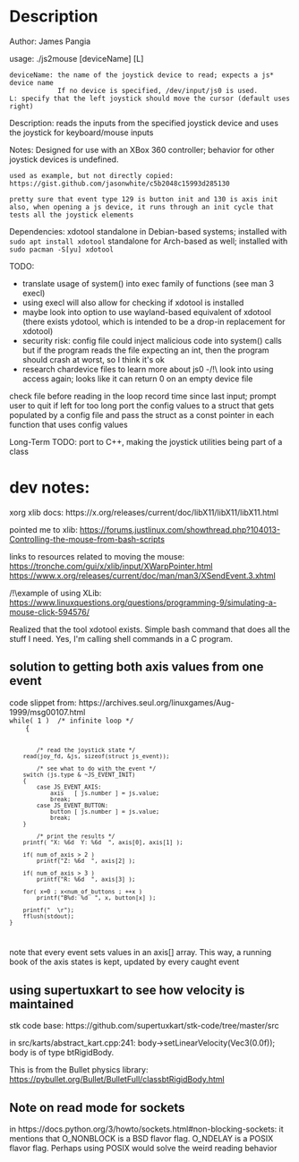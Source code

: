 <h1>Description</h1>

Author: James Pangia

   usage: ./js2mouse [deviceName] [L]

    deviceName: the name of the joystick device to read; expects a js* device name
                If no device is specified, /dev/input/js0 is used.
    L: specify that the left joystick should move the cursor (default uses right)

   Description:
   reads the inputs from the specified joystick device and uses the joystick for
   keyboard/mouse inputs

   Notes:
    Designed for use with an XBox 360 controller; behavior for other joystick devices
    is undefined.

    used as example, but not directly copied: https://gist.github.com/jasonwhite/c5b2048c15993d285130

    pretty sure that event type 129 is button init and 130 is axis init
    also, when opening a js device, it runs through an init cycle that tests all the joystick elements

   Dependencies:
    xdotool
        standalone in Debian-based systems; installed with `sudo apt install xdotool`
        standalone for Arch-based as well; installed with `sudo pacman -S[yu] xdotool`

   TODO:
   - translate usage of system() into exec family of functions (see man 3 execl)
   - using execl will also allow for checking if xdotool is installed
   - maybe look into option to use wayland-based equivalent of xdotool
     (there exists ydotool, which is intended to be a drop-in replacement for xdotool)
   - security risk: config file could inject malicious code into system() calls
        but if the program reads the file expecting an int,
            then the program should crash at worst,
            so I think it's ok
   - research chardevice files to learn more about js0
   -/!\ look into using access again; looks like it can return 0 on an empty device file

   check file before reading in the loop
   record time since last input; prompt user to quit if left for too long
   port the config values to a struct that gets populated by a config file and
    pass the struct as a const pointer in each function that uses config values


   Long-Term TODO:
   port to C++, making the joystick utilities being part of a class
<h1>dev notes:</h1>
<p>
xorg xlib docs:
https://x.org/releases/current/doc/libX11/libX11/libX11.html

pointed me to xlib:
https://forums.justlinux.com/showthread.php?104013-Controlling-the-mouse-from-bash-scripts

links to resources related to moving the mouse:
https://tronche.com/gui/x/xlib/input/XWarpPointer.html
https://www.x.org/releases/current/doc/man/man3/XSendEvent.3.xhtml

/!\example of using XLib:
https://www.linuxquestions.org/questions/programming-9/simulating-a-mouse-click-594576/


Realized that the tool xdotool exists. Simple bash command that does all the stuff I need.
Yes, I'm calling shell commands in a C program.

<h2>solution to getting both axis values from one event</h2>
code slippet from: https://archives.seul.org/linuxgames/Aug-1999/msg00107.html
<code>
while( 1 ) 	/* infinite loop */
	{

			/* read the joystick state */
		read(joy_fd, &js, sizeof(struct js_event));

			/* see what to do with the event */
		switch (js.type & ~JS_EVENT_INIT)
		{
			case JS_EVENT_AXIS:
				axis   [ js.number ] = js.value;
				break;
			case JS_EVENT_BUTTON:
				button [ js.number ] = js.value;
				break;
		}

			/* print the results */
		printf( "X: %6d  Y: %6d  ", axis[0], axis[1] );

		if( num_of_axis > 2 )
			printf("Z: %6d  ", axis[2] );

		if( num_of_axis > 3 )
			printf("R: %6d  ", axis[3] );

		for( x=0 ; x<num_of_buttons ; ++x )
			printf("B%d: %d  ", x, button[x] );

		printf("  \r");
		fflush(stdout);
	}
</code>

note that every event sets values in an axis[] array. This way, a running book of the axis states is kept,
updated by every caught event


<h2>using supertuxkart to see how velocity is maintained</h2>
stk code base: https://github.com/supertuxkart/stk-code/tree/master/src

in src/karts/abstract_kart.cpp:241: body->setLinearVelocity(Vec3(0.0f));
body is of type btRigidBody.

This is from the Bullet physics library: https://pybullet.org/Bullet/BulletFull/classbtRigidBody.html

<h2>Note on read mode for sockets</h2>
in https://docs.python.org/3/howto/sockets.html#non-blocking-sockets:
it mentions that O_NONBLOCK is a BSD flavor flag. O_NDELAY is a POSIX flavor flag. Perhaps using POSIX would solve the weird reading behavior
</p>
